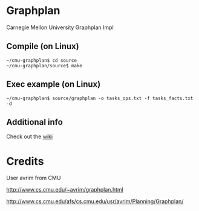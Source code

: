 # Graphplan
Carnegie Mellon University Graphplan Impl

## Compile (on Linux)

    ~/cmu-graphplan$ cd source
    ~/cmu-graphplan/source$ make

## Exec example (on Linux)

    ~/cmu-graphplan$ source/graphplan -o tasks_ops.txt -f tasks_facts.txt -d
    
## Additional info

Check out the [wiki](https://github.com/juan-vg/cmu-graphplan/wiki)

# Credits

User avrim from CMU

http://www.cs.cmu.edu/~avrim/graphplan.html

http://www.cs.cmu.edu/afs/cs.cmu.edu/usr/avrim/Planning/Graphplan/
